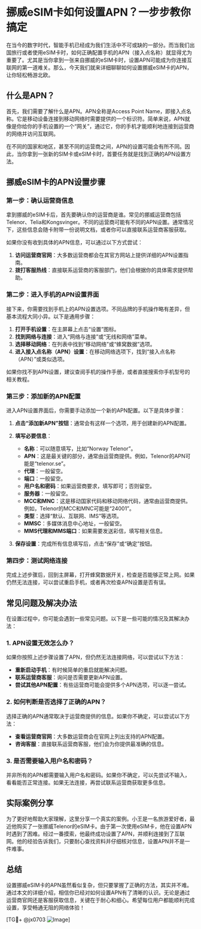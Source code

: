 # 挪威eSIM卡如何设置APN？一步步教你搞定

在当今的数字时代，智能手机已经成为我们生活中不可或缺的一部分。而当我们出国旅行或者使用eSIM卡时，如何正确配置手机的APN（接入点名称）就显得尤为重要了。尤其是当你拿到一张来自挪威的eSIM卡时，设置APN可能成为你连接互联网的第一道难关。那么，今天我们就来详细聊聊如何设置挪威eSIM卡的APN，让你轻松畅游北欧。

## 什么是APN？

首先，我们需要了解什么是APN。APN全称是Access Point Name，即接入点名称。它是移动设备连接到移动网络时需要提供的一个标识符。简单来说，APN就像是你给你的手机设置的一个“网关”，通过它，你的手机才能顺利地连接到运营商的网络并访问互联网。

在不同的国家和地区，甚至不同的运营商之间，APN的设置可能会有所不同。因此，当你拿到一张新的SIM卡或eSIM卡时，首要任务就是找到正确的APN设置方法。

## 挪威eSIM卡的APN设置步骤

### 第一步：确认运营商信息

拿到挪威的eSIM卡后，首先要确认你的运营商是谁。常见的挪威运营商包括Telenor、Telia和Kongsvinger。不同的运营商可能有不同的APN设置。通常情况下，这些信息会随卡附带一份说明文档，或者你可以直接联系运营商客服获取。

如果你没有收到具体的APN信息，可以通过以下方式尝试：

1. **访问运营商官网**：大多数运营商都会在其官方网站上提供详细的APN设置指南。
2. **拨打客服热线**：直接联系运营商的客服部门，他们会根据你的具体需求提供帮助。

### 第二步：进入手机的APN设置界面

接下来，你需要找到手机上的APN设置选项。不同品牌的手机操作略有差异，但基本流程大同小异。以下是通用步骤：

1. **打开手机设置**：在主屏幕上点击“设置”图标。
2. **找到网络与连接**：进入“网络与连接”或“无线和网络”菜单。
3. **选择移动网络**：在列表中找到“移动网络”或“蜂窝数据”选项。
4. **进入接入点名称（APN）设置**：在移动网络选项下，找到“接入点名称（APN）”或类似选项。

如果你找不到APN设置，建议查阅手机的操作手册，或者直接搜索你手机型号的相关教程。

### 第三步：添加新的APN配置

进入APN设置界面后，你需要手动添加一个新的APN配置。以下是具体步骤：

1. **点击“添加新APN”按钮**：通常会有这样一个选项，用于创建新的APN配置。
2. **填写必要信息**：
   - **名称**：可以随意填写，比如“Norway Telenor”。
   - **APN**：这是最关键的部分，通常由运营商提供。例如，Telenor的APN可能是“telenor.se”。
   - **代理**：一般留空。
   - **端口**：一般留空。
   - **用户名和密码**：如果运营商要求，填写即可；否则留空。
   - **服务器**：一般留空。
   - **MCC和MNC**：这是移动国家代码和移动网络代码，通常由运营商提供。例如，Telenor的MCC和MNC可能是“24001”。
   - **类型**：选择“默认、互联网、IMS”等选项。
   - **MMSC**：多媒体消息中心地址，一般留空。
   - **MMS代理和MMS端口**：如果需要发送彩信，填写相关信息。

3. **保存设置**：完成所有信息填写后，点击“保存”或“确定”按钮。

### 第四步：测试网络连接

完成上述步骤后，回到主屏幕，打开蜂窝数据开关，检查是否能够正常上网。如果仍然无法连接，可以尝试重启手机，或者再次检查APN设置是否有误。

## 常见问题及解决办法

在设置过程中，你可能会遇到一些常见问题。以下是一些可能的情况及其解决办法：

### 1. APN设置无效怎么办？

如果你按照上述步骤设置了APN，但仍然无法连接网络，可以尝试以下方法：

- **重新启动手机**：有时候简单的重启就能解决问题。
- **联系运营商客服**：询问是否需要更新APN设置。
- **尝试其他APN配置**：有些运营商可能会提供多个APN选项，可以逐一尝试。

### 2. 如何判断是否选择了正确的APN？

选择正确的APN通常取决于运营商提供的信息。如果你不确定，可以尝试以下方法：

- **查看运营商官网**：大多数运营商会在官网上列出支持的APN配置。
- **咨询客服**：直接联系运营商客服，他们会为你提供最准确的信息。

### 3. 是否需要输入用户名和密码？

并非所有的APN都需要输入用户名和密码。如果你不确定，可以先尝试不输入，看看能否正常连接。如果无法连接，再尝试联系运营商获取更多信息。

## 实际案例分享

为了更好地帮助大家理解，这里分享一个真实的案例。小王是一名旅游爱好者，最近他购买了一张挪威Telenor的eSIM卡。由于第一次使用eSIM卡，他在设置APN时遇到了困难。经过一番摸索，他最终成功设置了APN，并顺利连接到了互联网。他的经验告诉我们，只要耐心查找资料并仔细核对信息，设置APN并不是一件难事。

## 总结

设置挪威eSIM卡的APN虽然看似复杂，但只要掌握了正确的方法，其实并不难。通过本文的详细介绍，相信你已经对如何设置APN有了清晰的认识。无论是通过运营商官网还是客服获取信息，关键在于耐心和细心。希望每位用户都能顺利完成设置，享受畅通无阻的网络体验！

[TG💪+ @jx0703 ![Image](https://github.com/user-attachments/assets/dbca1d08-cadb-493c-b0ec-ad6f7a83f270)]